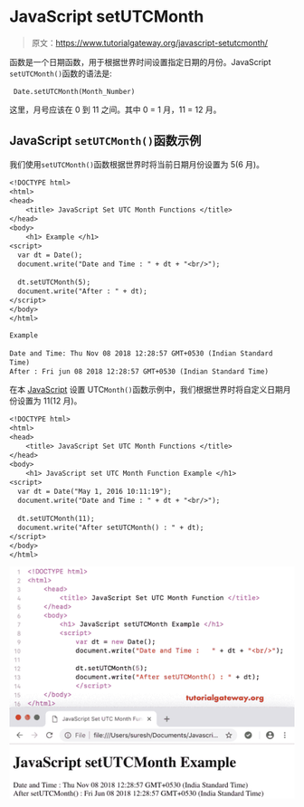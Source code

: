# JavaScript setUTCMonth

> 原文：<https://www.tutorialgateway.org/javascript-setutcmonth/>

函数是一个日期函数，用于根据世界时间设置指定日期的月份。JavaScript `setUTCMonth()`函数的语法是:

```
 Date.setUTCMonth(Month_Number)
```

这里，月号应该在 0 到 11 之间。其中 0 = 1 月，11 = 12 月。

## JavaScript `setUTCMonth()`函数示例

我们使用`setUTCMonth()`函数根据世界时将当前日期月份设置为 5(6 月)。

```
<!DOCTYPE html>
<html>
<head>
    <title> JavaScript Set UTC Month Functions </title>
</head>
<body>
    <h1> Example </h1>
<script>
  var dt = Date();  
  document.write("Date and Time : " + dt + "<br/>");

  dt.setUTCMonth(5);
  document.write("After : " + dt);
</script>
</body>
</html>
```

```
Example

Date and Time: Thu Nov 08 2018 12:28:57 GMT+0530 (Indian Standard Time)
After : Fri jun 08 2018 12:28:57 GMT+0530 (Indian Standard Time)
```

在本 [JavaScript](https://www.tutorialgateway.org/javascript/) 设置 UTC`Month()`函数示例中，我们根据世界时将自定义日期月份设置为 11(12 月)。

```
<!DOCTYPE html>
<html>
<head>
    <title> JavaScript Set UTC Month Functions </title>
</head>
<body>
    <h1> JavaScript set UTC Month Function Example </h1>
<script>
  var dt = Date("May 1, 2016 10:11:19");
  document.write("Date and Time : " + dt + "<br/>");

  dt.setUTCMonth(11);
  document.write("After setUTCMonth() : " + dt);
</script>
</body>
</html>
```

![JavaScript setUTCMonth Function 2](img/b006d1f76ad25f5f31c03d9435625045.png)